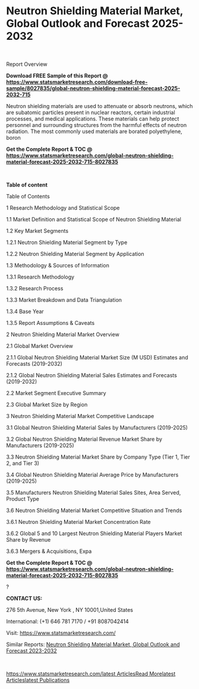 <h1>Neutron Shielding Material Market, Global Outlook and Forecast 2025-2032</h1><br/><p>Report Overview</p>
 
 
 
 <p><strong>Download FREE Sample of this Report @ <a href="https://www.statsmarketresearch.com/download-free-sample/8027835/global-neutron-shielding-material-forecast-2025-2032-715">https://www.statsmarketresearch.com/download-free-sample/8027835/global-neutron-shielding-material-forecast-2025-2032-715</a></strong></p>
 
 
 
 <p>Neutron shielding materials are used to attenuate or absorb neutrons, which are subatomic particles present in nuclear reactors, certain industrial processes, and medical applications. These materials can help protect personnel and surrounding structures from the harmful effects of neutron radiation. The most commonly used materials are borated polyethylene, boron</p>
 
 
 
 <div><b>Get the Complete Report & TOC @ <a href="https://www.statsmarketresearch.com/global-neutron-shielding-material-forecast-2025-2032-715-8027835">https://www.statsmarketresearch.com/global-neutron-shielding-material-forecast-2025-2032-715-8027835</a></b></div>
 
 
 
 <p><br />
 
 <b>Table of content</b></p>
 
 
 
 <p>Table of Contents<br />
 
 1 Research Methodology and Statistical Scope<br />
 
 1.1 Market Definition and Statistical Scope of Neutron Shielding Material<br />
 
 1.2 Key Market Segments<br />
 
 1.2.1 Neutron Shielding Material Segment by Type<br />
 
 1.2.2 Neutron Shielding Material Segment by Application<br />
 
 1.3 Methodology & Sources of Information<br />
 
 1.3.1 Research Methodology<br />
 
 1.3.2 Research Process<br />
 
 1.3.3 Market Breakdown and Data Triangulation<br />
 
 1.3.4 Base Year<br />
 
 1.3.5 Report Assumptions & Caveats<br />
 
 2 Neutron Shielding Material Market Overview<br />
 
 2.1 Global Market Overview<br />
 
 2.1.1 Global Neutron Shielding Material Market Size (M USD) Estimates and Forecasts (2019-2032)<br />
 
 2.1.2 Global Neutron Shielding Material Sales Estimates and Forecasts (2019-2032)<br />
 
 2.2 Market Segment Executive Summary<br />
 
 2.3 Global Market Size by Region<br />
 
 3 Neutron Shielding Material Market Competitive Landscape<br />
 
 3.1 Global Neutron Shielding Material Sales by Manufacturers (2019-2025)<br />
 
 3.2 Global Neutron Shielding Material Revenue Market Share by Manufacturers (2019-2025)<br />
 
 3.3 Neutron Shielding Material Market Share by Company Type (Tier 1, Tier 2, and Tier 3)<br />
 
 3.4 Global Neutron Shielding Material Average Price by Manufacturers (2019-2025)<br />
 
 3.5 Manufacturers Neutron Shielding Material Sales Sites, Area Served, Product Type<br />
 
 3.6 Neutron Shielding Material Market Competitive Situation and Trends<br />
 
 3.6.1 Neutron Shielding Material Market Concentration Rate<br />
 
 3.6.2 Global 5 and 10 Largest Neutron Shielding Material Players Market Share by Revenue<br />
 
 3.6.3 Mergers & Acquisitions, Expa</p>
 
 
 
 <div><b>Get the Complete Report & TOC @ <a href="https://www.statsmarketresearch.com/global-neutron-shielding-material-forecast-2025-2032-715-8027835">https://www.statsmarketresearch.com/global-neutron-shielding-material-forecast-2025-2032-715-8027835</a></b></div>
 
 
 
 <p>? </p>
 
 
 
 <p><b>CONTACT US:</b><br />
 
 276 5th Avenue, New York , NY 10001,United States<br />
 
 International: (+1) 646 781 7170 / +91 8087042414<br />
 
 Visit: <a href="https://www.statsmarketresearch.com/">https://www.statsmarketresearch.com/</a><br />
 
 Similar Reports: <a href="https://www.statsmarketresearch.com/global-neutron-shielding-material-forecast-2025-2032-715-8027835">Neutron Shielding Material Market, Global Outlook and Forecast 2023-2032</a><br />
 
 <br />
 
 <a href="https://gyeongbokgung.com">https://www.statsmarketresearch.com/</a><a href="https://hallyeomaritime.com">latest Articles</a><a href="https://jingwansa.com">Read More</a><a href="https://nguoiviet.jp/">latest Articles</a><a href="https://www.intelmarketresearch.com/">latest Publications</a></p>